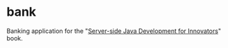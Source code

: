 # bank
Banking application for the "[Server-side Java Development for Innovators](http://server-side-java-development-for-innovators.books.nasdanika.org)" book.
